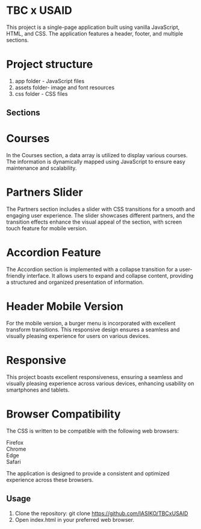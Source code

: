 # TBC x USAID

This project is a single-page application built using vanilla JavaScript, HTML, and CSS. The application features a header, footer, and multiple sections.

# Project structure

1. app folder - JavaScript files
2. assets folder- image and font resources
3. css folder - CSS files

## Sections

# Courses
In the Courses section, a data array is utilized to display various courses. The information is dynamically mapped using JavaScript to ensure easy maintenance and scalability.

# Partners Slider
The Partners section includes a slider with CSS transitions for a smooth and engaging user experience. The slider showcases different partners, and the transition effects enhance the visual appeal of the section, with screen touch feature for mobile version.

# Accordion Feature
The Accordion section is implemented with a collapse transition for a user-friendly interface. It allows users to expand and collapse content, providing a structured and organized presentation of information.

# Header Mobile Version
For the mobile version, a burger menu is incorporated with excellent transform transitions. This responsive design ensures a seamless and visually pleasing experience for users on various devices.

# Responsive
This project boasts excellent responsiveness, ensuring a seamless and visually pleasing experience across various devices, enhancing usability on smartphones and tablets.

# Browser Compatibility
The CSS is written to be compatible with the following web browsers:

Firefox\
Chrome\
Edge\
Safari

The application is designed to provide a consistent and optimized experience across these browsers.


## Usage

1. Clone the repository: git clone https://github.com/IASIKO/TBCxUSAID
2. Open index.html in your preferred web browser.
